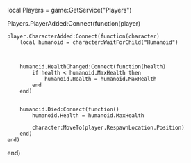 local Players = game:GetService("Players")


Players.PlayerAdded:Connect(function(player)

    player.CharacterAdded:Connect(function(character)
        local humanoid = character:WaitForChild("Humanoid")

 
        
        humanoid.HealthChanged:Connect(function(health)
            if health < humanoid.MaxHealth then
                humanoid.Health = humanoid.MaxHealth
            end
        end)


        humanoid.Died:Connect(function()
            humanoid.Health = humanoid.MaxHealth

            character:MoveTo(player.RespawnLocation.Position)
        end)
    end)
end)
